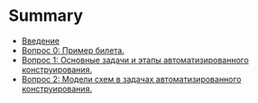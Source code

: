 # Summary

* [Введение](INTRODUCTION.md)
* [Вопрос 0: Пример билета.](tickets/0.md)
* [Вопрос 1: Основные задачи и этапы автоматизированного конструирования.](tickets/1.md)
* [Вопрос 2: Модели схем в задачах автоматизированного конструирования.](tickets/2.md)
